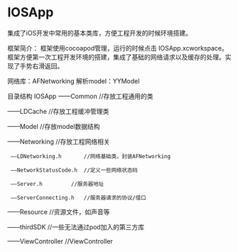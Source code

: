 # IOSApp
集成了iOS开发中常用的基本类库，方便工程开发的时候环境搭建。

框架简介：
框架使用cocoapod管理，运行的时候点击 IOSApp.xcworkspace。
框架方便第一次工程开发环境的搭建，集成了基础的网络请求以及缓存的处理。实现了手势右滑返回。

网络库：AFNetworking
解析model：YYModel

目录结构
IOSApp
  ——Common		//存放工程通用的类

  ——LDCache		//存放工程缓冲管理类
	
  ——Model		//存放model数据结构	
	
  ——Networking		//存放工程网络相关
	
     ——LDNetworking.h		//网络基础类，封装AFNetworking
		 
     ——NetworkStatusCode.h	//定义一些网络状态码
		 
     ——Server.h			//服务器地址
		 
     ——ServerConnecting.h	//服务器请求的协议/借口	
		 
  ——Resource		//资源文件，如声音等
	
  ——thirdSDK		//一些无法通过pod加入的第三方库
	
  ——ViewController	//ViewController
	


